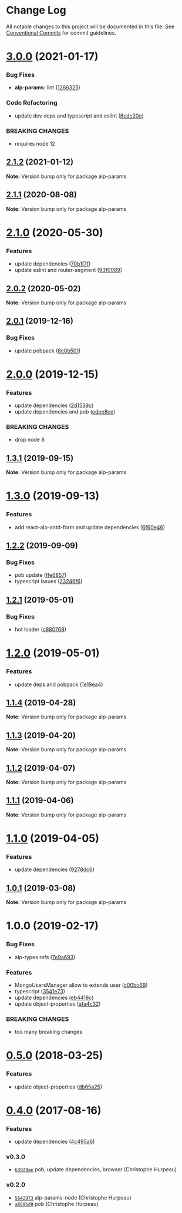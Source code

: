 # Change Log

All notable changes to this project will be documented in this file.
See [Conventional Commits](https://conventionalcommits.org) for commit guidelines.

# [3.0.0](https://github.com/christophehurpeau/alp/compare/alp-params@2.1.2...alp-params@3.0.0) (2021-01-17)


### Bug Fixes

* **alp-params:** lint ([1266325](https://github.com/christophehurpeau/alp/commit/12663259768e74e1b0306f8d3cf8da6e7f5986a2))


### Code Refactoring

* update dev deps and typescript and eslint ([8cdc20e](https://github.com/christophehurpeau/alp/commit/8cdc20e030769d98d637b9580931cc5cc608278d))


### BREAKING CHANGES

* requires node 12





## [2.1.2](https://github.com/christophehurpeau/alp/compare/alp-params@2.1.1...alp-params@2.1.2) (2021-01-12)

**Note:** Version bump only for package alp-params





## [2.1.1](https://github.com/christophehurpeau/alp/compare/alp-params@2.1.0...alp-params@2.1.1) (2020-08-08)

**Note:** Version bump only for package alp-params





# [2.1.0](https://github.com/christophehurpeau/alp/compare/alp-params@2.0.2...alp-params@2.1.0) (2020-05-30)


### Features

* update dependencies ([70b1f7f](https://github.com/christophehurpeau/alp/commit/70b1f7f))
* update eslint and router-segment ([93f0089](https://github.com/christophehurpeau/alp/commit/93f0089))





## [2.0.2](https://github.com/christophehurpeau/alp/compare/alp-params@2.0.1...alp-params@2.0.2) (2020-05-02)

**Note:** Version bump only for package alp-params





## [2.0.1](https://github.com/christophehurpeau/alp/compare/alp-params@2.0.0...alp-params@2.0.1) (2019-12-16)


### Bug Fixes

* update pobpack ([6e0b501](https://github.com/christophehurpeau/alp/commit/6e0b501))





# [2.0.0](https://github.com/christophehurpeau/alp/compare/alp-params@1.3.1...alp-params@2.0.0) (2019-12-15)


### Features

* update dependencies ([2d1539c](https://github.com/christophehurpeau/alp/commit/2d1539c))
* update dependencies and pob ([edee8ce](https://github.com/christophehurpeau/alp/commit/edee8ce))


### BREAKING CHANGES

* drop node 8





## [1.3.1](https://github.com/christophehurpeau/alp/compare/alp-params@1.3.0...alp-params@1.3.1) (2019-09-15)

**Note:** Version bump only for package alp-params





# [1.3.0](https://github.com/christophehurpeau/alp/compare/alp-params@1.2.2...alp-params@1.3.0) (2019-09-13)


### Features

* add react-alp-antd-form and update dependencies ([6f60e46](https://github.com/christophehurpeau/alp/commit/6f60e46))





## [1.2.2](https://github.com/christophehurpeau/alp/compare/alp-params@1.2.1...alp-params@1.2.2) (2019-09-09)


### Bug Fixes

* pob update ([ffe6857](https://github.com/christophehurpeau/alp/commit/ffe6857))
* typescript issues ([23246f6](https://github.com/christophehurpeau/alp/commit/23246f6))





## [1.2.1](https://github.com/christophehurpeau/alp/compare/alp-params@1.2.0...alp-params@1.2.1) (2019-05-01)


### Bug Fixes

* hot loader ([c880769](https://github.com/christophehurpeau/alp/commit/c880769))





# [1.2.0](https://github.com/christophehurpeau/alp/compare/alp-params@1.1.4...alp-params@1.2.0) (2019-05-01)


### Features

* update deps and pobpack ([1e19ea4](https://github.com/christophehurpeau/alp/commit/1e19ea4))





## [1.1.4](https://github.com/christophehurpeau/alp/compare/alp-params@1.1.3...alp-params@1.1.4) (2019-04-28)

**Note:** Version bump only for package alp-params





## [1.1.3](https://github.com/christophehurpeau/alp/compare/alp-params@1.1.2...alp-params@1.1.3) (2019-04-20)

**Note:** Version bump only for package alp-params





## [1.1.2](https://github.com/christophehurpeau/alp/compare/alp-params@1.1.1...alp-params@1.1.2) (2019-04-07)

**Note:** Version bump only for package alp-params





## [1.1.1](https://github.com/christophehurpeau/alp/compare/alp-params@1.1.0...alp-params@1.1.1) (2019-04-06)

**Note:** Version bump only for package alp-params





# [1.1.0](https://github.com/christophehurpeau/alp/compare/alp-params@1.0.1...alp-params@1.1.0) (2019-04-05)


### Features

* update dependencies ([9278dc6](https://github.com/christophehurpeau/alp/commit/9278dc6))





## [1.0.1](https://github.com/christophehurpeau/alp/compare/alp-params@1.0.0...alp-params@1.0.1) (2019-03-08)

**Note:** Version bump only for package alp-params





# 1.0.0 (2019-02-17)


### Bug Fixes

* alp-types refs ([7e9a693](https://github.com/christophehurpeau/alp/commit/7e9a693))


### Features

* MongoUsersManager allow to extends user ([c00bc69](https://github.com/christophehurpeau/alp/commit/c00bc69))
* typescript ([3541e73](https://github.com/christophehurpeau/alp/commit/3541e73))
* update dependencies ([eb4418c](https://github.com/christophehurpeau/alp/commit/eb4418c))
* update object-properties ([afa4c32](https://github.com/christophehurpeau/alp/commit/afa4c32))


### BREAKING CHANGES

* too many breaking changes





<a name="0.5.0"></a>
# [0.5.0](https://github.com/alpjs/alp-params/compare/v0.4.0...v0.5.0) (2018-03-25)


### Features

* update object-properties ([db65a25](https://github.com/alpjs/alp-params/commit/db65a25))


<a name="0.4.0"></a>
# [0.4.0](https://github.com/alpjs/alp-params/compare/v0.3.0...v0.4.0) (2017-08-16)


### Features

* update dependencies ([4c495a6](https://github.com/alpjs/alp-params/commit/4c495a6))


### v0.3.0

- [`63929ae`](https://github.com/alpjs/alp-params/commit/63929aebe7e336bdcbcc2c869a9789ea9e8e50f7) pob, update dependencies, browser (Christophe Hurpeau)

### v0.2.0

- [`5642973`](https://github.com/alpjs/auk-params/commit/5642973bcffd2a122f0f41d55f2a8dc89943fc58) alp-params-node (Christophe Hurpeau)
- [`a669bd9`](https://github.com/alpjs/auk-params/commit/a669bd94019de6b0726fda252667f0897dcf447e) pob (Christophe Hurpeau)
